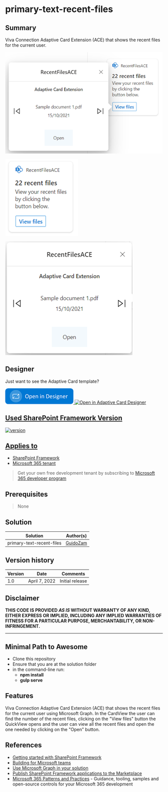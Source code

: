 # primary-text-recent-files

## Summary

Viva Connection Adaptive Card Extension (ACE) that shows the recent files for the current user.

![CardView](./assets/QuickViewAndCardView.png)

![CardView](./assets/CardView.png)

![QuickView](./assets/QuickView.png)

## Designer

Just want to see the Adaptive Card template?

<p>
    <a href="https://adaptivecards.io/designer/index.html?card=https%3A%2F%2Fraw.githubusercontent.com%2FGuidoZam%2FPrimaryText-RecentFiles-ACE%2Fmain%2Fsrc%2FadaptiveCardExtensions%2FrecentFilesAce%2FquickView%2Ftemplate%2FQuickViewTemplate.json&data=https%3A%2F%2Fraw.githubusercontent.com%2FGuidoZam%2FPrimaryText-RecentFiles-ACE%2Fmain%2Fassets%2FquickViewSampleData.json">
        <img src="https://raw.githubusercontent.com/GuidoZam/PrimaryText-RecentFiles-ACE/main/assets/btn-open-in-designer.png" alt="Open in Adaptive Card Designer" />
    </a>
    <a href="https://adaptivecards.io/designer/index.html?card=https%3A%2F%2Fraw.githubusercontent.com%2Fpnp%2Fsp-dev-fx-aces%2Fmain%2Fsamples%2FPrimaryText-RecentFiles%2Fsrc%2FadaptiveCardExtensions%2FrecentFilesAce%2FquickView%2Ftemplate%2FQuickViewTemplate.json&data=https%3A%2F%2Fraw.githubusercontent.com%2Fpnp%2Fsp-dev-fx-aces%2Fmain%2Fsamples%2FPrimaryText-RecentFiles%2Fassets%2FquickViewSampleData.json">
        <img src="https://raw.githubusercontent.com/pnp/sp-dev-fx-aces/main/samples/PrimaryText-RecentFiles/assets/btn-open-in-designer.png" alt="Open in Adaptive Card Designer" />
</p>

## Used SharePoint Framework Version

![version](https://img.shields.io/badge/version-1.14-green.svg)

## Applies to

- [SharePoint Framework](https://aka.ms/spfx)
- [Microsoft 365 tenant](https://docs.microsoft.com/en-us/sharepoint/dev/spfx/set-up-your-developer-tenant)

> Get your own free development tenant by subscribing to [Microsoft 365 developer program](http://aka.ms/o365devprogram)

## Prerequisites

> None

## Solution

Solution|Author(s)
--------|---------
primary-text-recent-files | [GuidoZam](https://github.com/GuidoZam)

## Version history

Version|Date|Comments
-------|----|--------
1.0|April 7, 2022|Initial release

## Disclaimer

**THIS CODE IS PROVIDED *AS IS* WITHOUT WARRANTY OF ANY KIND, EITHER EXPRESS OR IMPLIED, INCLUDING ANY IMPLIED WARRANTIES OF FITNESS FOR A PARTICULAR PURPOSE, MERCHANTABILITY, OR NON-INFRINGEMENT.**

---

## Minimal Path to Awesome

- Clone this repository
- Ensure that you are at the solution folder
- in the command-line run:
  - **npm install**
  - **gulp serve**

## Features

Viva Connection Adaptive Card Extension (ACE) that shows the recent files for the current user using Microsoft Graph.
In the CardView the user can find the number of the recent files, clicking on the "View files" button the QuickView opens and the user can view all the recent files and open the one needed by clicking on the "Open" button.

## References

- [Getting started with SharePoint Framework](https://docs.microsoft.com/en-us/sharepoint/dev/spfx/set-up-your-developer-tenant)
- [Building for Microsoft teams](https://docs.microsoft.com/en-us/sharepoint/dev/spfx/build-for-teams-overview)
- [Use Microsoft Graph in your solution](https://docs.microsoft.com/en-us/sharepoint/dev/spfx/web-parts/get-started/using-microsoft-graph-apis)
- [Publish SharePoint Framework applications to the Marketplace](https://docs.microsoft.com/en-us/sharepoint/dev/spfx/publish-to-marketplace-overview)
- [Microsoft 365 Patterns and Practices](https://aka.ms/m365pnp) - Guidance, tooling, samples and open-source controls for your Microsoft 365 development
